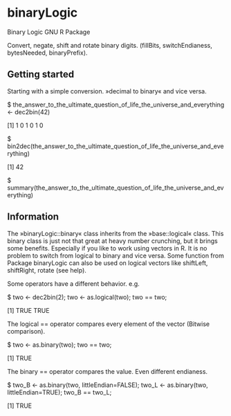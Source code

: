 binaryLogic
===========

Binary Logic GNU R Package

Convert, negate, shift and rotate binary digits.
(fillBits, switchEndianess, bytesNeeded, binaryPrefix).


Getting started
---------------

Starting with a simple conversion. »decimal to binary« and vice versa.

$ the_answer_to_the_ultimate_question_of_life_the_universe_and_everything <- dec2bin(42)

[1] 1 0 1 0 1 0

$ bin2dec(the_answer_to_the_ultimate_question_of_life_the_universe_and_everything)

[1] 42

$ summary(the_answer_to_the_ultimate_question_of_life_the_universe_and_everything)


Information
-----------

The »binaryLogic::binary« class inherits from the »base::logical« class. This binary class is just not that great at heavy number crunching, but it brings some benefits. Especially if you like to work using vectors in R. It is no problem to switch from logical to binary and vice versa. Some function from Package binaryLogic can also be used on logical vectors like shiftLeft, shiftRight, rotate (see help).

Some operators have a different behavior.
e.g. 

$ two <- dec2bin(2); two <- as.logical(two); two == two;

[1] TRUE TRUE

The logical == operator compares every element of the vector (Bitwise comparison).

$ two <- as.binary(two); two == two;

[1] TRUE

The binary == operator compares the value. Even different endianess.

$ two_B <- as.binary(two, littleEndian=FALSE); two_L <- as.binary(two, littleEndian=TRUE);  two_B == two_L;

[1] TRUE


